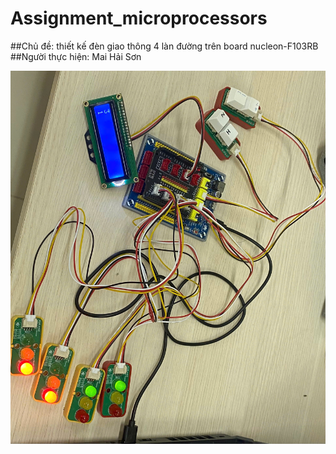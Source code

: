 # Assignment_microprocessors

##Chủ đề: thiết kế đèn giao thông 4 làn đường trên board nucleon-F103RB
##Người thực hiện: Mai Hải Sơn


![Hình ảnh đèn giao thông](picture/mophong.jpg)
